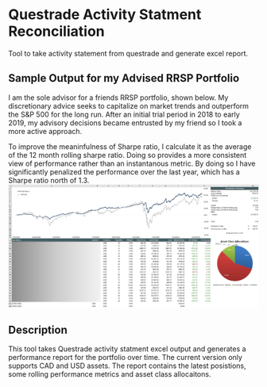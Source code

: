 # Questrade Activity Statment Reconciliation
Tool to take activity statement from questrade and generate excel report.


## Sample Output for my Advised RRSP Portfolio
I am the sole advisor for a friends RRSP portfolio, shown below. My discretionary advice seeks to capitalize on market trends and outperform the S&P 500 for the long run. After an initial trial period in 2018 to early 2019, my advisory decisions became entrusted by my friend so I took a more active approach. 

To improve the meaninfulness of Sharpe ratio, I calculate it as the average of the 12 month rolling sharpe ratio. Doing so provides a more consistent view of performance rather than an instantanous metric. By doing so I have significantly penalized the performance over the last year, which has a Sharpe ratio north of 1.3.
![sample output](https://github.com/andrebodo/questrade-activity-reconciliation/blob/main/sample_output.jpg "RRSP Portfolio")


## Description
This tool takes Questrade activity statment excel output and generates a performance report for the portfolio over time. The current version only supports CAD and USD assets. The report contains the latest posistions, some rolling performance metrics and asset class allocaitons. 
